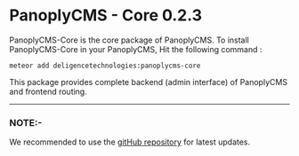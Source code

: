 # PanoplyCMS - Core 0.2.3

PanoplyCMS-Core is the core package of PanoplyCMS. To install PanoplyCMS-Core in your PanoplyCMS, Hit the following command :

`meteor add deligencetechnologies:panoplycms-core`

This package provides complete backend (admin interface) of PanoplyCMS and frontend routing.

***

### NOTE:-

We recommended to use the [gitHub repository](https://github.com/DeligenceTechnologies/PanoplyCMS) for latest updates.